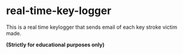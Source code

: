 # real-time-key-logger
This is a real time keylogger that sends email of each key stroke victim made.

**(Strictly for educational purposes only)**
